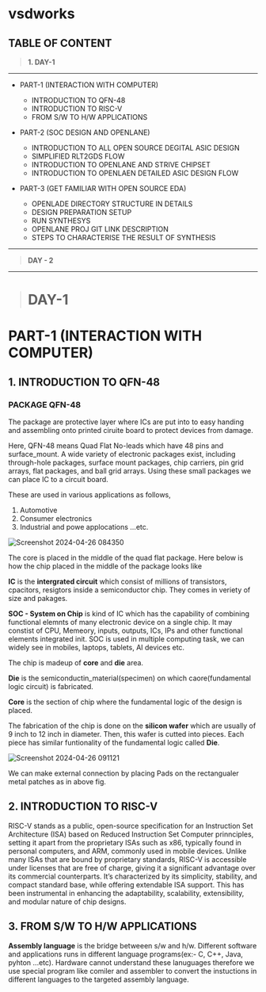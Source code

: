 # vsdworks
## **TABLE OF CONTENT**
>**1. DAY-1**
___
* PART-1 (INTERACTION WITH COMPUTER)
  * INTRODUCTION TO QFN-48
  * INTRODUCTION TO RISC-V
  * FROM S/W TO H/W APPLICATIONS
    
* PART-2 (SOC DESIGN AND OPENLANE)
  * INTRODUCTION TO ALL OPEN SOURCE DEGITAL ASIC DESIGN
  * SIMPLIFIED RLT2GDS FLOW
  * INTRODUCTION TO OPENLANE AND STRIVE CHIPSET
  * INTRODUCTION TO OPENLAEN DETAILED ASIC DESIGN FLOW
    
* PART-3 (GET FAMILIAR WITH OPEN SOURCE EDA)
  * OPENLADE DIRECTORY STRUCTURE IN DETAILS
  * DESIGN PREPARATION SETUP
  * RUN SYNTHESYS
  * OPENLANE PROJ GIT LINK DESCRIPTION
  * STEPS TO CHARACTERISE THE RESULT OF SYNTHESIS 

___
>**DAY - 2**
___


># **DAY-1**
# PART-1 (INTERACTION WITH COMPUTER)
  ## 1. INTRODUCTION TO QFN-48
  ### PACKAGE QFN-48
  The package are protective layer where ICs are put into to easy handing and assembling onto printed ciruite board to protect devices from damage. 

Here, QFN-48 means Quad Flat No-leads which have 48 pins and surface_mount. A wide variety of electronic packages exist, including through-hole packages, surface mount packages, chip carriers, pin grid arrays, flat packages, and ball grid arrays.
Using these small packages we can place IC to a circuit board.

These are used in various applications as follows,
1. Automotive
2. Consumer electronics
3. Industrial and powe applocations ...etc.

![Screenshot 2024-04-26 084350](https://github.com/arungithub007/vsdworks/assets/95173376/681fcbb6-6838-4b4e-bda4-6b341f610083)

The core is placed in the middle of the quad flat package. Here below is how the chip placed in the middle of the package looks like


**IC** is the **intergrated circuit** which consist of millions of transistors, cpacitors, resigtors inside a semiconductor chip. 
They comes in veriety of size and pakages. 

**SOC - System on Chip** is kind of IC which has the capability of combining functional elemnts of many electronic device on a single chip. It may constist of CPU, Memeory, inputs, outputs, ICs, IPs and other functional elements integrated init. SOC is used in multiple computing task, we can widely see in mobiles, laptops, tablets, AI devices etc. 

The chip is madeup of **core** and **die** area.

**Die** is the semiconductin_material(specimen) on which caore(fundamental logic circuit) is fabricated.

**Core** is the section of chip where the fundamental logic of the design is placed.


The fabrication of the chip is done on the **silicon wafer** which are usually of 9 inch to 12 inch in diameter. Then, this wafer is cutted into pieces. Each piece has similar funtionality of the fundamental logic called **Die**.


![Screenshot 2024-04-26 091121](https://github.com/arungithub007/vsdworks/assets/95173376/16c96f7f-fb9e-4a51-8065-ea4c76d7cd79)

We can make external connection by placing Pads on the rectangualer metal patches as in above fig.

  ## 2. INTRODUCTION TO RISC-V

RISC-V stands as a public, open-source specification for an Instruction Set Architecture (ISA) based on Reduced Instruction Set Computer prinnciples, setting it apart from the proprietary ISAs such as x86, typically found in personal computers, and ARM, commonly used in mobile devices. Unlike many ISAs that are bound by proprietary standards, RISC-V is accessible under licenses that are free of charge, giving it a significant advantage over its commercial counterparts. It’s characterized by its simplicity, stability, and compact standard base, while offering extendable ISA support. This has been instrumental in enhancing the adaptability, scalability, extensibility, and modular nature of chip designs.

  ## 3. FROM S/W TO H/W APPLICATIONS
  **Assembly language** is the bridge betweeen s/w and h/w. 
  Different software and applications runs in different language programs(ex:- C, C++, Java, pyhton ...etc). Hardware cannot understand these lanuguages therefore we use special program like comiler and assembler to convert the instuctions in different languages to the targeted assembly language. 

